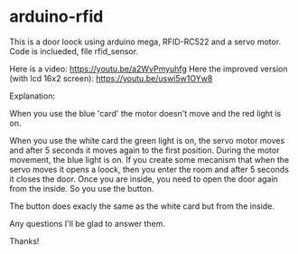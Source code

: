 # arduino-rfid
This is a door loock using arduino mega, RFID-RC522 and a servo motor. Code is inclueded, file rfid_sensor.

Here is a video: https://youtu.be/a2WvPmyuhfg
Here the improved version (with lcd 16x2 screen): https://youtu.be/uswi5w1OYw8

Explanation:

When you use the blue 'card' the motor doesn't move and the red light is on.

When you use the white card the green light is on, the servo motor moves and after 5 seconds it moves again to the first position. During the motor movement, the blue light is on. If you create some mecanism that when the servo moves it opens a loock, then you enter the room and after 5 seconds it closes the door. Once you are inside, you need to open the door again from the inside. So you use the button.

The button does exacly the same as the white card but from the inside.

Any questions I'll be glad to answer them.

Thanks!
